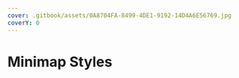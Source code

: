 ```yaml
---
cover: .gitbook/assets/0A8704FA-8499-4DE1-9192-14D4A6E56769.jpg
coverY: 0
---
```


# Minimap Styles

